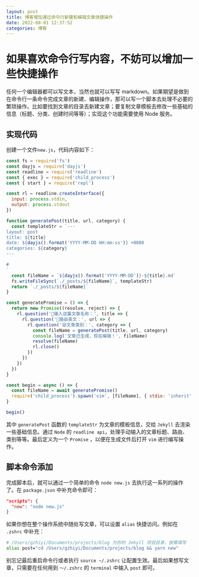 ```yaml
---
layout: post
title: 博客增加通过命令行新建和编辑文章快捷操作
date: 2022-08-01 12:37:52
categories: 博客
---
```


# 如果喜欢命令行写内容，不妨可以增加一些快捷操作

任何一个编辑器都可以写文本，当然也就可以写写 markdown。如果期望是做到在命令行一条命令完成文章的新建、编辑操作，那可以写一个脚本去处理不必要的繁琐操作。比如要找到文章的目录去新建文章；要复制文章模板去修改一些基础的信息（标题、分类、创建时间等等）；实现这个功能需要使用 Node 服务。

## 实现代码

创建一个文件`new.js`，代码内容如下：

```js
const fs = require('fs')
const dayjs = require('dayjs')
const readline = require('readline')
const { exec } = require('child_process')
const { start } = require('repl')

const rl = readline.createInterface({
  input: process.stdin,
  output: process.stdout
})

function generatePost(title, url, category) {
  const templateStr = `---
layout: post
title: ${title}
date: ${dayjs().format('YYYY-MM-DD HH:mm:ss')} +0800
categories: ${category}
---

# 
`
  const fileName = `${dayjs().format('YYYY-MM-DD')}-${title}.md`
  fs.writeFileSync(`./_posts/${fileName}`, templateStr)
  return `./_posts/${fileName}`
}

const generatePromise = () => {
  return new Promise((resolve, reject) => {
    rl.question('🤔输入这篇文章名称：', title => {
      rl.question('🐼路由英文：', url => {
        rl.question('😪文章类别：', category => {
          const fileName = generatePost(title, url, category)
          console.log('文章已生成，现在编辑！', fileName)
          resolve(fileName)
          rl.close()
        })
      })
    })
  })
}

const begin = async () => {
  const fileName = await generatePromise()
  require('child_process').spawn('vim', [fileName], { stdio: 'inherit' })
}

begin()
```

其中 `generatePost` 函数的 `templateStr` 为文章的模板信息，交给 `Jekyll` 去渲染一些基础信息。通过 `Node` 的 `readline api`，处理手动输入的文章标题、路由、类别等等。最后定义为一个 `Promise` ，以便在生成文件后打开 `vim` 进行编写操作。

## 脚本命令添加

完成脚本后，就可以通过一个简单的命令 `node new.js` 去执行这一系列的操作了。在 `package.json` 中补充命令即可：

```json
"scripts": {
  "new": "node new.js"
}
```

如果你想在整个操作系统中随处写文章，可以设置 `alias` 快捷访问。例如在 `.zshrc` 中补充：

```bash
# /Users/gzhiyi/Documents/projects/blog 为你的 Jekyll 项目目录，按需填写
alias post="cd /Users/gzhiyi/Documents/projects/blog && yarn new"
``` 

别忘记最后重启命令行或者执行 `source ~/.zshrc` 让配置生效。最后如果想写文章，只需要在任何用到 `～/.zshrc` 的 `terminal` 中输入 `post` 即可。

